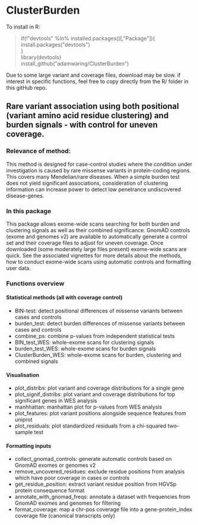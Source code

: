 # ClusterBurden

To install in R: 

> if(!"devtools" %in% installed.packages()[,"Package"]){\
>   install.packages("devtools")\
> }\
> library(devtools)\
> install_github("adamwaring/ClusterBurden")

Due to some large variant and coverage files, download may be slow. if interest in specific functions, feel free to copy directly from the R/ folder in this gitHub repo. 

## Rare variant association using both positional (variant amino acid residue clustering) and burden signals - with control for uneven coverage.

### Relevance of method:
This method is designed for case-control studies where the condition under investigation is caused by rare missense variants in protein-coding regions. This covers many Mendelian/rare diseases. When a simple burden test does not yield significant associations, consideration of clustering information can increase power to detect low penetrance undiscovered disease-genes. 

### In this package 

This package allows exome-wide scans searching for both burden and clustering signals as well as their combined significance. GnomAD controls (exome and genomes v2) are available to automatically generate a control set and their coverage files to adjust for uneven coverage. Once downloaded (some moderately large files present) exome-wide scans are quick. See the associated vignettes for more details about the methods, how to conduct exome-wide scans using automatic controls and formatting user data. 

### Functions overview

#### Statistical methods (all with coverage control)
* BIN-test: detect positional differences of missense variants between cases and controls
* burden_test: detect burden differences of missense variants between cases and controls 
* combine_ps: combine p-values from independent statistical tests
* BIN_test_WES: whole-exome scans for clustering signals
* burden_test_WES: whole-exome scans for burden signals 
* ClusterBurden_WES: whole-exome scans for burden, clustering and combined signals

#### Visualisation
* plot_distribs: plot variant and coverage distributions for a single gene
* plot_signif_distribs: plot variant and coverage distributions for top significant genes in WES analysis 
* manhhattan: manhattan plot for p-values from WES analysis 
* plot_features: plot variant positions alongside sequence features from uniprot 
* plot_residuals: plot standardized residuals from a chi-squared two-sample test

#### Formatting inputs
* collect_gnomad_controls: generate automatic controls based on GnomAD exomes or genomes v2
* remove_uncovered_residues: exclude residue positions from analysis which have poor coverage in cases or controls 
* get_residue_position: extract variant residue position from HGVSp protein consequence format
* annotate_with_gnomad_freqs: annotate a dataset with frequencies from GnomAD exomes and genomes for filtering 
* format_coverage: map a chr-pos coverage file into a gene-protein_index coverage file (canonical transcripts only)


